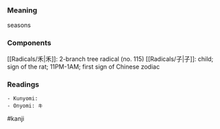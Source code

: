 ### Meaning

seasons

### Components

[[Radicals/禾|禾]]: 2-branch tree radical (no. 115) [[Radicals/子|子]]: child; sign of the rat; 11PM-1AM; first sign of Chinese zodiac

### Readings

```
- Kunyomi: 
- Onyomi: キ
```

#kanji